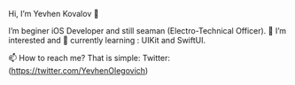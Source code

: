 Hi, I’m Yevhen Kovalov 👋

I’m beginer iOS Developer and still seaman (Electro-Technical Officer).
👀 I’m interested and 🌱 currently learning : UIKit and SwiftUI.  

 📫 How to reach me? That is simple: 
 Twitter: (https://twitter.com/YevhenOlegovich)






<!---
YevhenKovalov/YevhenKovalov is a ✨ special ✨ repository because its `README.md` (this file) appears on your GitHub profile.
You can click the Preview link to take a look at your changes.
--->

